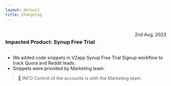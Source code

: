 ```yaml
---
layout: default
title: Changelog
---
```


<br/>
<div style="width: 100%;">
    <h3 style="display: inline-block;">Impacted Product: Synup Free Trial</h3>
    <span style="float: right">2nd Aug, 2023</span>
</div>

*   We added code snippets in V2app Synup Free Trial Signup workflow to track Quora and Reddit leads.
*   Snippets were provided by Marketing team.

> **📘**    INFO
>           Control of the accounts is with the Marketing team.

